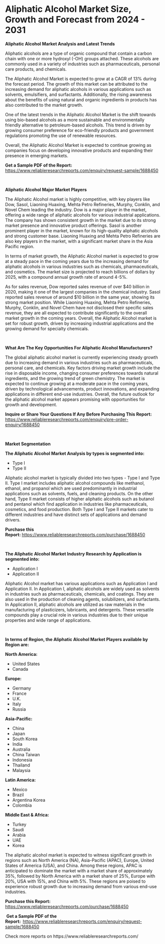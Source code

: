<p><h1>Aliphatic Alcohol Market Size, Growth and Forecast from 2024 - 2031</h1></p><p><strong>Aliphatic Alcohol Market Analysis and Latest Trends</strong></p>
<p><p>Aliphatic alcohols are a type of organic compound that contain a carbon chain with one or more hydroxyl (-OH) groups attached. These alcohols are commonly used in a variety of industries such as pharmaceuticals, personal care products, and chemicals.</p><p>The Aliphatic Alcohol Market is expected to grow at a CAGR of 13% during the forecast period. The growth of this market can be attributed to the increasing demand for aliphatic alcohols in various applications such as solvents, emulsifiers, and surfactants. Additionally, the rising awareness about the benefits of using natural and organic ingredients in products has also contributed to the market growth.</p><p>One of the latest trends in the Aliphatic Alcohol Market is the shift towards using bio-based alcohols as a more sustainable and environmentally friendly alternative to petroleum-based alcohols. This trend is driven by growing consumer preference for eco-friendly products and government regulations promoting the use of renewable resources.</p><p>Overall, the Aliphatic Alcohol Market is expected to continue growing as companies focus on developing innovative products and expanding their presence in emerging markets.</p></p>
<p><strong>Get a Sample PDF of the Report:&nbsp;</strong> <a href="https://www.reliableresearchreports.com/enquiry/request-sample/1688450">https://www.reliableresearchreports.com/enquiry/request-sample/1688450</a></p>
<p>&nbsp;</p>
<p><strong>Aliphatic Alcohol Major Market Players</strong></p>
<p><p>The Aliphatic Alcohol market is highly competitive, with key players like Dow, Sasol, Liaoning Huaxing, Mehta Petro Refineries, Murphy, Conklin, and Novel Chem leading the industry. Dow is a major player in the market, offering a wide range of aliphatic alcohols for various industrial applications. The company has shown consistent growth in the market due to its strong market presence and innovative product offerings. Sasol is another prominent player in the market, known for its high-quality aliphatic alcohols and strong customer base. Liaoning Huaxing and Mehta Petro Refineries are also key players in the market, with a significant market share in the Asia Pacific region.</p><p>In terms of market growth, the Aliphatic Alcohol market is expected to grow at a steady pace in the coming years due to the increasing demand for aliphatic alcohols in various industries such as chemicals, pharmaceuticals, and cosmetics. The market size is projected to reach billions of dollars by 2025, with a compound annual growth rate of around 4-5%.</p><p>As for sales revenue, Dow reported sales revenue of over $40 billion in 2020, making it one of the largest companies in the chemical industry. Sasol reported sales revenue of around $10 billion in the same year, showing its strong market position. While Liaoning Huaxing, Mehta Petro Refineries, Murphy, Conklin, and Novel Chem have not disclosed their specific sales revenue, they are all expected to contribute significantly to the overall market growth in the coming years. Overall, the Aliphatic Alcohol market is set for robust growth, driven by increasing industrial applications and the growing demand for specialty chemicals.</p></p>
<p>&nbsp;</p>
<p><strong>What Are The Key Opportunities For Aliphatic Alcohol Manufacturers?</strong></p>
<p><p>The global aliphatic alcohol market is currently experiencing steady growth due to increasing demand in various industries such as pharmaceuticals, personal care, and chemicals. Key factors driving market growth include the rise in disposable income, changing consumer preferences towards natural ingredients, and the growing trend of green chemistry. The market is expected to continue growing at a moderate pace in the coming years, driven by technological advancements, product innovations, and expanding applications in different end-use industries. Overall, the future outlook for the aliphatic alcohol market appears promising with opportunities for growth and development.</p></p>
<p><strong>Inquire or Share Your Questions If Any Before Purchasing This Report:</strong> <a href="https://www.reliableresearchreports.com/enquiry/pre-order-enquiry/1688450">https://www.reliableresearchreports.com/enquiry/pre-order-enquiry/1688450</a></p>
<p>&nbsp;</p>
<p><strong>Market Segmentation</strong></p>
<p><strong>The Aliphatic Alcohol Market Analysis by types is segmented into:</strong></p>
<p><ul><li>Type I</li><li>Type II</li></ul></p>
<p><p>Aliphatic alcohol market is typically divided into two types - Type I and Type II. Type I market includes aliphatic alcohol compounds like methanol, ethanol, and propanol which are used predominantly in industrial applications such as solvents, fuels, and cleaning products. On the other hand, Type II market consists of higher aliphatic alcohols such as butanol and pentanol which find application in industries like pharmaceuticals, cosmetics, and food production. Both Type I and Type II markets cater to different industries and have distinct sets of applications and demand drivers.</p></p>
<p><strong>Purchase this Report:&nbsp;</strong><a href="https://www.reliableresearchreports.com/purchase/1688450">https://www.reliableresearchreports.com/purchase/1688450</a></p>
<p>&nbsp;</p>
<p><strong>The Aliphatic Alcohol Market Industry Research by Application is segmented into:</strong></p>
<p><ul><li>Application I</li><li>Application II</li></ul></p>
<p><p>Aliphatic Alcohol market has various applications such as Application I and Application II. In Application I, aliphatic alcohols are widely used as solvents in industries such as pharmaceuticals, chemicals, and coatings. They are also used in the production of cleaning agents, solubilizers, and surfactants. In Application II, aliphatic alcohols are utilized as raw materials in the manufacturing of plasticizers, lubricants, and detergents. These versatile compounds play a crucial role in various industries due to their unique properties and wide range of applications.</p></p>
<p>&nbsp;</p>
<p><strong>In terms of Region, the Aliphatic Alcohol Market Players available by Region are:</strong></p>
<p>
    <p> <strong> North America: </strong>
        <ul>
            <li>United States</li>
            <li>Canada</li>
        </ul>
        </p> 
    <p> <strong> Europe: </strong>
        <ul>
            <li>Germany</li>
            <li>France</li>
            <li>U.K.</li>
            <li>Italy</li>
            <li>Russia</li>
        </ul>
        </p> 
    <p> <strong> Asia-Pacific: </strong>
        <ul>
            <li>China</li>
            <li>Japan</li>
            <li>South Korea</li>
            <li>India</li>
            <li>Australia</li>
            <li>China Taiwan</li>
            <li>Indonesia</li>
            <li>Thailand</li>
            <li>Malaysia</li>
        </ul>
        </p> 
    <p> <strong> Latin America: </strong>
        <ul>
            <li>Mexico</li>
            <li>Brazil</li>
            <li>Argentina Korea</li>
            <li>Colombia</li>
        </ul>
        </p> 
    <p> <strong> Middle East & Africa: </strong>
        <ul>
            <li>Turkey</li>
            <li>Saudi</li>
            <li>Arabia</li>
            <li>UAE</li>
            <li>Korea</li>
        </ul>
    </p>
    </p>
<p><p>The aliphatic alcohol market is expected to witness significant growth in regions such as North America (NA), Asia-Pacific (APAC), Europe, United States of America (USA), and China. Among these regions, APAC is anticipated to dominate the market with a market share of approximately 35%, followed by North America with a market share of 25%, Europe with 20%, USA with 15%, and China with 5%. These regions are poised to experience robust growth due to increasing demand from various end-use industries.</p></p>
<p><strong>Purchase this Report: </strong><a href="https://www.reliableresearchreports.com/purchase/1688450">https://www.reliableresearchreports.com/purchase/1688450</a></p>
<p>&nbsp;<strong>Get a Sample PDF of the Report:&nbsp;&nbsp;</strong><a href="https://www.reliableresearchreports.com/enquiry/request-sample/1688450">https://www.reliableresearchreports.com/enquiry/request-sample/1688450</a></p>
<p><strong></strong></p>
<p>Check more reports on https://www.reliableresearchreports.com/</p>